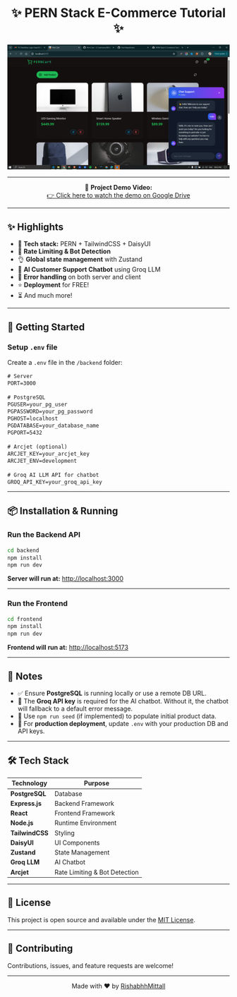 <h1 align="center">✨ PERN Stack E-Commerce Tutorial ✨</h1>

<p align="center">
  <img src="/frontend/public/screenshot-for-readme.png" alt="Demo App" width="800">
</p>

---

<p align="center">
  🎥 <b>Project Demo Video:</b><br>
  <a href="https://drive.google.com/file/d/1kNZ5VQzPQS7RrVXzN1y-RxhyU_HfiF67/view?usp=sharing" target="_blank">
    👉 Click here to watch the demo on Google Drive
  </a>
</p>

---


## ✨ Highlights

- 🌟 **Tech stack:** PERN + TailwindCSS + DaisyUI  
- 🚀 **Rate Limiting & Bot Detection**  
- 👌 **Global state management** with Zustand  
- 🤖 **AI Customer Support Chatbot** using Groq LLM  
- 🐞 **Error handling** on both server and client  
- ⭐ **Deployment** for FREE!  
- ⏳ And much more!

---

## 🚀 Getting Started

### Setup `.env` file

Create a `.env` file in the `/backend` folder:

```env
# Server
PORT=3000

# PostgreSQL
PGUSER=your_pg_user
PGPASSWORD=your_pg_password
PGHOST=localhost
PGDATABASE=your_database_name
PGPORT=5432

# Arcjet (optional)
ARCJET_KEY=your_arcjet_key
ARCJET_ENV=development

# Groq AI LLM API for chatbot
GROQ_API_KEY=your_groq_api_key
```

---

## 📦 Installation & Running

### Run the Backend API

```bash
cd backend
npm install
npm run dev
```

**Server will run at:** [http://localhost:3000](http://localhost:3000)

---

### Run the Frontend

```bash
cd frontend
npm install
npm run dev
```

**Frontend will run at:** [http://localhost:5173](http://localhost:5173)

---

## 📝 Notes

- ✅ Ensure **PostgreSQL** is running locally or use a remote DB URL.
- 🔑 The **Groq API key** is required for the AI chatbot. Without it, the chatbot will fallback to a default error message.
- 🌱 Use `npm run seed` (if implemented) to populate initial product data.
- 🚀 For **production deployment**, update `.env` with your production DB and API keys.

---

## 🛠️ Tech Stack

| Technology | Purpose |
|------------|---------|
| **PostgreSQL** | Database |
| **Express.js** | Backend Framework |
| **React** | Frontend Framework |
| **Node.js** | Runtime Environment |
| **TailwindCSS** | Styling |
| **DaisyUI** | UI Components |
| **Zustand** | State Management |
| **Groq LLM** | AI Chatbot |
| **Arcjet** | Rate Limiting & Bot Detection |

---

## 📄 License

This project is open source and available under the [MIT License](LICENSE).

---

## 🤝 Contributing

Contributions, issues, and feature requests are welcome!

---

<p align="center">Made with ❤️ by <a href="https://github.com/RishabhhMittall">RishabhhMittall</a></p>